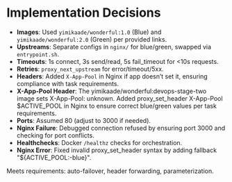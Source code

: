 # Implementation Decisions

- **Images**: Used `yimikaade/wonderful:1.0` (Blue) and `yimikaade/wonderful:2.0` (Green) per provided links.
- **Upstreams**: Separate configs in `nginx/` for blue/green, swapped via `entrypoint.sh`.
- **Timeouts**: 1s connect, 3s send/read, 5s fail_timeout for <10s requests.
- **Retries**: `proxy_next_upstream` for error/timeout/5xx.
-  **Headers**: Added `X-App-Pool` in Nginx if app doesn’t set it, ensuring compliance with task requirements.
- **X-App-Pool Header**: The yimikaade/wonderful:devops-stage-two image sets X-App-Pool: unknown. Added proxy_set_header X-App-Pool $ACTIVE_POOL in Nginx to ensure correct blue/green values per task requirements.
- **Ports**: Assumed 80 (adjust to 3000 if needed).
- **Nginx Failure**: Debugged connection refused by ensuring port 3000 and checking for port conflicts.
- **Healthchecks**: Docker `/healthz` checks for orchestration.
- **Nginx Error**: Fixed invalid proxy_set_header syntax by adding fallback "${ACTIVE_POOL:-blue}".

Meets requirements: auto-failover, header forwarding, parameterization.